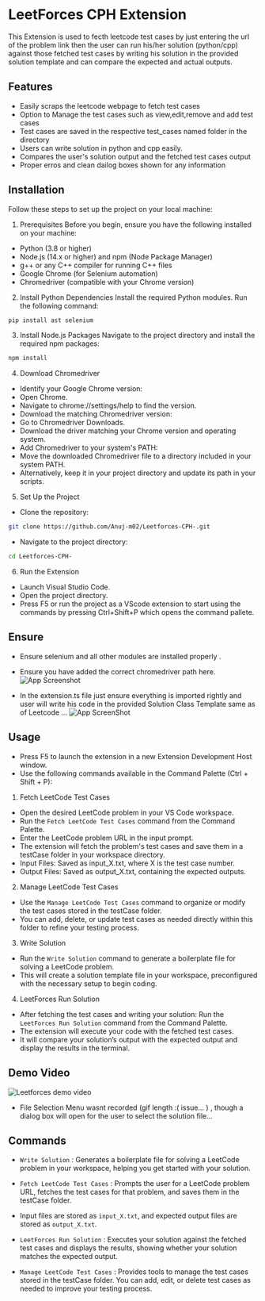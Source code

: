 
# LeetForces CPH Extension

This Extension is used to fecth leetcode test cases by just entering the url of the problem link then the user can run his/her solution (python/cpp) against those fetched test cases by writing his solution in the provided solution template and can compare the expected and actual outputs.



## Features

- Easily scraps the leetcode webpage to fetch test cases
- Option to Manage the test cases such as view,edit,remove and add test cases 
- Test cases are saved in the respective test_cases named folder in the directory
- Users can write solution in python and cpp easily.
- Compares the user's solution output and the fetched test cases output
- Proper erros and clean dailog boxes shown for any information


## Installation

Follow these steps to set up the project on your local machine: 

1. Prerequisites
Before you begin, ensure you have the following installed on your machine:

- Python (3.8 or higher)
- Node.js (14.x or higher) and npm (Node Package Manager)
- g++ or any C++ compiler for running C++ files
- Google Chrome (for Selenium automation)
- Chromedriver (compatible with your Chrome version)

2. Install Python Dependencies
Install the required Python modules. Run the following command:

```bash
pip install ast selenium
```
3. Install Node.js Packages
Navigate to the project directory and install the required npm packages:

```bash
npm install
```

4. Download Chromedriver
- Identify your Google Chrome version:
- Open Chrome.
- Navigate to chrome://settings/help to find the version.
- Download the matching Chromedriver version:
- Go to Chromedriver Downloads.
- Download the driver matching your Chrome version and operating system.
- Add Chromedriver to your system's PATH:
- Move the downloaded Chromedriver file to a directory included in your system PATH.
- Alternatively, keep it in your project directory and update its path in your scripts.

5. Set Up the Project
- Clone the repository:
```bash
git clone https://github.com/Anuj-m02/Leetforces-CPH-.git
```
- Navigate to the project directory:
```bash
cd Leetforces-CPH-
```
6. Run the Extension
- Launch Visual Studio Code.
- Open the project directory.
- Press F5 or run the project as a VScode extension to start using the commands by pressing Ctrl+Shift+P which opens the command pallete.
## Ensure
- Ensure selenium and all other modules are installed properly .
- Ensure you have added the correct chromedriver path here.
![App Screenshot](https://github.com/user-attachments/assets/ffa22cb1-5c86-4739-80fc-24fbf40d4a09)

- In the extension.ts file just ensure everything is imported rightly and user will write his code in the provided Solution Class Template same as of Leetcode ...
![App ScreenShot](https://github.com/user-attachments/assets/83e39b92-2016-4e41-af94-d30760147ce3)

## Usage 
- Press F5 to launch the extension in a new Extension Development Host window.
- Use the following commands available in the Command Palette (Ctrl + Shift + P):
1. Fetch LeetCode Test Cases
- Open the desired LeetCode problem in your VS Code workspace.
- Run the `Fetch LeetCode Test Cases` command from the Command Palette.
- Enter the LeetCode problem URL in the input prompt.
- The extension will fetch the problem's test cases and save them in a testCase folder in your workspace directory.
- Input Files: Saved as input_X.txt, where X is the test case number.
- Output Files: Saved as output_X.txt, containing the expected outputs.
2. Manage LeetCode Test Cases
- Use the `Manage LeetCode Test Cases` command to organize or modify the test cases stored in the testCase folder.
- You can add, delete, or update test cases as needed directly within this folder to refine your testing process.
3. Write Solution
- Run the `Write Solution` command to generate a boilerplate file for solving a LeetCode problem.
- This will create a solution template file in your workspace, preconfigured with the necessary setup to begin coding.
4. LeetForces Run Solution
- After fetching the test cases and writing your solution:
Run the `LeetForces Run Solution` command from the Command Palette.
- The extension will execute your code with the fetched test cases.
- It will compare your solution’s output with the expected output and display the results in the terminal.
  
## Demo Video

![Leetforces demo video](https://github.com/user-attachments/assets/a1782dda-54ec-4ba3-b908-8454f13e137f)

- File Selection Menu wasnt recorded (gif length :(  issue... ) , though a dialog box will open for the user to select the solution file...  
## Commands

- `Write Solution` : Generates a boilerplate file for solving a LeetCode problem in your workspace, helping you get started with your solution.

- `Fetch LeetCode Test Cases` : Prompts the user for a LeetCode problem URL, fetches the test cases for that problem, and saves them in the testCase folder.

- Input files are stored as `input_X.txt`, and expected output files are stored as `output_X.txt`.
- `LeetForces Run Solution` : Executes your solution against the fetched test cases and displays the results, showing whether your solution matches the expected output.

- `Manage LeetCode Test Cases` : Provides tools to manage the test cases stored in the testCase folder. You can add, edit, or delete test cases as needed to improve your testing process.